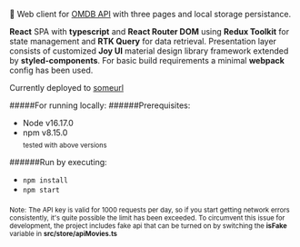 :star2: Web client for [OMDB API](https://omdbapi.com/) with three pages and local storage persistance.

**React** SPA with **typescript** and **React Router DOM** using **Redux Toolkit** for state management and **RTK Query** for data retrieval. Presentation layer consists of customized **Joy UI** material design library framework extended by **styled-components**. For basic build requirements a minimal **webpack** config has been used.


Currently deployed to [someurl](https://omdbapi.com/)

#####For running locally:
######Prerequisites: 
- Node v16.17.0
- npm v8.15.0\
<sub>tested with above versions</sub>

######Run by executing:
- `npm install`
- `npm start`







<sub>Note:</sub>
<sub>The API key is valid for 1000 requests per day, so if you start getting network errors consistently, it's quite possible the limit has been exceeded. To circumvent this issue for development, the project includes fake api that can be turned on by switching the **isFake** variable in **src/store/apiMovies.ts**</sub>


